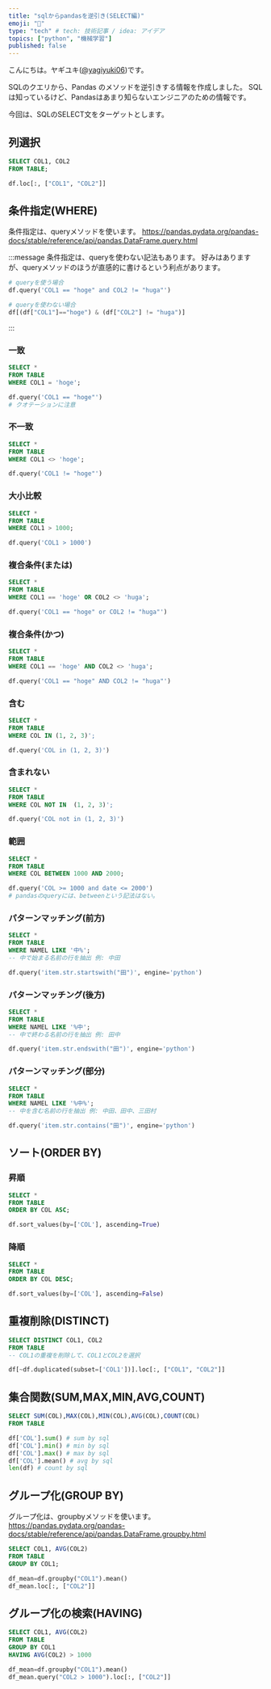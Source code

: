 ```yaml
---
title: "sqlからpandasを逆引き(SELECT編)"
emoji: "🐼"
type: "tech" # tech: 技術記事 / idea: アイデア
topics: ["python", "機械学習"]
published: false
---
```


こんにちは。ヤギユキ([@yagiyuki06](https://twitter.com/yagiyuki06))です。

SQLのクエリから、Pandas のメソッドを逆引きする情報を作成しました。
SQLは知っているけど、Pandasはあまり知らないエンジニアのための情報です。

今回は、SQLのSELECT文をターゲットとします。

## 列選択

```sql
SELECT COL1, COL2
FROM TABLE;
```

```python
df.loc[:, ["COL1", "COL2"]]
```

## 条件指定(WHERE)

条件指定は、queryメソッドを使います。
https://pandas.pydata.org/pandas-docs/stable/reference/api/pandas.DataFrame.query.html

:::message
条件指定は、queryを使わない記法もあります。
好みはありますが、queryメソッドのほうが直感的に書けるという利点があります。

```python
# queryを使う場合
df.query('COL1 == "hoge" and COL2 != "huga"')

# queryを使わない場合
df[(df["COL1"]=="hoge") & (df["COL2"] != "huga")]
```
:::

### 一致

```sql
SELECT *
FROM TABLE
WHERE COL1 = 'hoge';
```

```python
df.query('COL1 == "hoge"')
# クオテーションに注意
```

### 不一致

```sql
SELECT *
FROM TABLE
WHERE COL1 <> 'hoge';
```

```python
df.query('COL1 != "hoge"')
```

### 大小比較


```sql
SELECT *
FROM TABLE
WHERE COL1 > 1000;
```

```python
df.query('COL1 > 1000')
```

### 複合条件(または)

```sql
SELECT *
FROM TABLE
WHERE COL1 == 'hoge' OR COL2 <> 'huga';
```

```python
df.query('COL1 == "hoge" or COL2 != "huga"')
```

### 複合条件(かつ)

```sql
SELECT *
FROM TABLE
WHERE COL1 == 'hoge' AND COL2 <> 'huga';
```

```python
df.query('COL1 == "hoge" AND COL2 != "huga"')
```

### 含む

```sql
SELECT *
FROM TABLE
WHERE COL IN (1, 2, 3)';
```

```python
df.query('COL in (1, 2, 3)')
```

### 含まれない

```sql
SELECT *
FROM TABLE
WHERE COL NOT IN  (1, 2, 3)';
```

```python
df.query('COL not in (1, 2, 3)')
```

### 範囲

```sql
SELECT *
FROM TABLE
WHERE COL BETWEEN 1000 AND 2000;
```

```python
df.query('COL >= 1000 and date <= 2000')
# pandasのqueryには、betweenという記法はない。
```

### パターンマッチング(前方)

```sql
SELECT *
FROM TABLE
WHERE NAMEL LIKE '中%';
-- 中で始まる名前の行を抽出 例: 中田
```

```python
df.query('item.str.startswith("田")', engine='python')
```

### パターンマッチング(後方)

```sql
SELECT *
FROM TABLE
WHERE NAMEL LIKE '%中';
-- 中で終わる名前の行を抽出 例: 田中
```

```python
df.query('item.str.endswith("田")', engine='python')
```

### パターンマッチング(部分)

```sql
SELECT *
FROM TABLE
WHERE NAMEL LIKE '%中%';
-- 中を含む名前の行を抽出 例: 中田、田中、三田村
```

```python
df.query('item.str.contains("田")', engine='python')
```

## ソート(ORDER BY)

### 昇順

```sql
SELECT *
FROM TABLE
ORDER BY COL ASC;
```

```python
df.sort_values(by=['COL'], ascending=True)
```

### 降順

```sql
SELECT *
FROM TABLE
ORDER BY COL DESC;
```

```python
df.sort_values(by=['COL'], ascending=False)
```

## 重複削除(DISTINCT)

```sql
SELECT DISTINCT COL1, COL2
FROM TABLE
-- COL1の重複を削除して、COL1とCOL2を選択
```

```python
df[~df.duplicated(subset=['COL1'])].loc[:, ["COL1", "COL2"]]
```

## 集合関数(SUM,MAX,MIN,AVG,COUNT)

```sql
SELECT SUM(COL),MAX(COL),MIN(COL),AVG(COL),COUNT(COL)
FROM TABLE
```

```python
df['COL'].sum() # sum by sql
df['COL'].min() # min by sql
df['COL'].max() # max by sql
df['COL'].mean() # avg by sql
len(df) # count by sql
```

## グループ化(GROUP BY)

グループ化は、groupbyメソッドを使います。
https://pandas.pydata.org/pandas-docs/stable/reference/api/pandas.DataFrame.groupby.html


```sql
SELECT COL1, AVG(COL2)
FROM TABLE
GROUP BY COL1;
```

```python
df_mean=df.groupby("COL1").mean()
df_mean.loc[:, ["COL2"]]
```

## グループ化の検索(HAVING)


```sql
SELECT COL1, AVG(COL2)
FROM TABLE
GROUP BY COL1
HAVING AVG(COL2) > 1000
```

```python
df_mean=df.groupby("COL1").mean()
df_mean.query("COL2 > 1000").loc[:, ["COL2"]]
```


